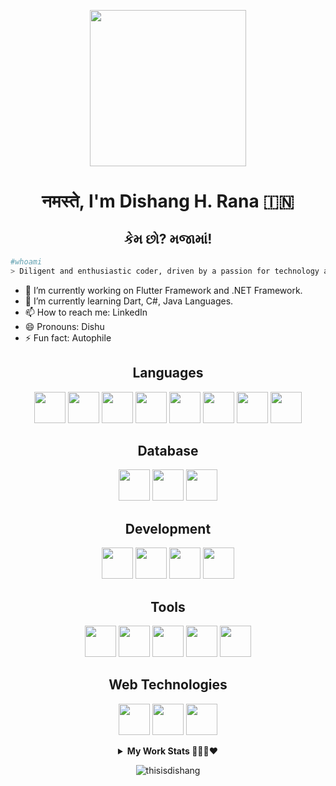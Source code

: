 <p align="center">
  <img src="https://github.com/thisisdishang/thisisdishang/assets/91554337/bd119281-011b-41bb-a008-32fcca7ed75c" height="250"/>
</p>

### <h1 align='center'>नमस्ते, I'm Dishang H. Rana 🇮🇳</h1>
### <h2 align='center'>કેમ છો? મજામાં!</h2>

```bash
#whoami  
> Diligent and enthusiastic coder, driven by a passion for technology and a desire to push the boundaries of innovation and ready for team collaboration. 
```
- 🔭 I’m currently working on Flutter Framework and .NET Framework.
- 🌱 I’m currently learning Dart, C#, Java Languages.
- 📫 How to reach me: LinkedIn
- 😄 Pronouns: Dishu
- ⚡ Fun fact: Autophile

<!-- >  **I can code over** <br/>
<img src='https://cdn.icon-icons.com/icons2/2108/PNG/512/flutter_icon_130936.png' width='32px'> <img src='https://pbs.twimg.com/profile_images/993555605078994945/Yr-pWI4G.jpg' width='32px'> <img src='https://s3.dualstack.us-east-2.amazonaws.com/pythondotorg-assets/media/community/logos/python-logo-only.png' width='26px'>  <img src='https://logodix.com/logo/1769993.jpg' width='32px'> <img src='https://logodix.com/logo/2122129.png' width='32px'>-->

<h2 align='center'>Languages</h2>
<p align="center">
    <img width="50px" src="https://github.com/Scar1109/skill-icons/blob/main/icons/Java-Light.svg" />
    <img width="50px" src="https://github.com/Scar1109/skill-icons/blob/main/icons/CS.svg" />
    <img width="50px" src="https://github.com/Scar1109/skill-icons/blob/main/icons/Python-Light.svg" />
    <img width="50px" src="https://github.com/Scar1109/skill-icons/blob/main/icons/CPP.svg" />
    <img width="50px" src="https://github.com/Scar1109/skill-icons/blob/main/icons/Dart-Light.svg" />
    <img width="50px" src="https://github.com/Scar1109/skill-icons/blob/main/icons/C.svg" />
    <img width="50px" src="https://github.com/Scar1109/skill-icons/blob/main/icons/Bash-Light.svg" />
    <img width="50px" src="https://github.com/Scar1109/skill-icons/blob/main/icons/DotNet.svg" />
</p>

<h2 align='center'>Database</h2>
<p align="center">
    <img width="50px" src="https://github.com/Scar1109/skill-icons/blob/main/icons/MySQL-Light.svg" />
    <img width="50px" src="https://github.com/Scar1109/skill-icons/blob/main/icons/Firebase-Light.svg" />
    <img width="50px" src="https://github.com/Scar1109/skill-icons/blob/main/icons/SQLite.svg" />
</p>

<h2 align='center'>Development</h2>
<p align="center">
    <img width="50px" src="https://github.com/Scar1109/skill-icons/blob/main/icons/AndroidStudio-Light.svg" />
    <img width="50px" src="https://github.com/Scar1109/skill-icons/blob/main/icons/Gradle-Light.svg" />
    <img width="50px" src="https://github.com/Scar1109/skill-icons/blob/main/icons/Flutter-Light.svg" />	
    <img width="50px" src="https://github.com/Scar1109/skill-icons/blob/main/icons/VisualStudio-Light.svg" />
</p>

<h2 align='center'>Tools</h2>
<p align="center">
  <img width="50px" src="https://github.com/Scar1109/skill-icons/blob/main/icons/Git.svg" />
  <img width="50px" src="https://github.com/Scar1109/skill-icons/blob/main/icons/Github-Light.svg" />  
  <img width="50px" src="https://github.com/Scar1109/skill-icons/blob/main/icons/VSCode-Light.svg" />
  <img width="50px" src="https://github.com/Scar1109/skill-icons/blob/main/icons/Linux-Light.svg" />
  <img width="50px" src="https://skillicons.dev/icons?i=anaconda" />
</p>

<h2 align='center'>Web Technologies</h2>
<p align="center">
    <img width="50px" src="https://github.com/Scar1109/skill-icons/blob/main/icons/HTML.svg" />
    <img width="50px" src="https://github.com/Scar1109/skill-icons/blob/main/icons/CSS.svg" />
    <img width="50px" src="https://github.com/Scar1109/skill-icons/blob/main/icons/Bootstrap.svg" />	
</p>


<details align='center'>
  <summary><b>My Work Stats 🧑🏻‍💻♥️</b></summary>
  
## 🪪 GitHub Profile Summary Card
<p align="center">
  <img src="https://github-profile-summary-cards.vercel.app/api/cards/profile-details?username=thisisdishang&theme=chartreuse_dark"/>
</p>
  
## 📊 GitHub Stats
<p align="center">
  <!--<img src="https://github-profile-summary-cards.vercel.app/api/cards/repos-per-language?username=thisisdishang&theme=github_dark"/>-->
  <!--<img src="https://github-profile-summary-cards.vercel.app/api/cards/most-commit-language?username=thisisdishang&theme=github_dark"/>-->
  <img width="46%" src="https://github-readme-stats.vercel.app/api?username=thisisdishang&show_icons=true&theme=midnight-purple" />&nbsp;
  <img width="48.5%" src="https://github-readme-streak-stats-eight.vercel.app/?user=thisisdishang&theme=chartreuse-dark"/>
</p>
  
<p align="center">
  <!--<img width="49%" src="https://github-readme-streak-stats.herokuapp.com/?user=thisisdishang&theme=chartreuse-dark" /> -->
</p>
  
<p align="center">
  <img width="46%" src=https://github-readme-stats.vercel.app/api/top-langs/?username=thisisdishang&layout=compact&langs_count=20&theme=dark&custom_title=Top%20languages>
  <!--<br/><br/>
  <img src="https://github-readme-stats-sigma-five.vercel.app/api/top-langs/?username=thisisdishang&theme=dark&border_radius=15&custom_title=Most-Used-Languages" />-->
</p>

<!--## 📈 Activity Graph
<p align="center">
	<img src="https://github-readme-activity-graph.vercel.app/graph?username=thisisdishang&theme=github-compact"/>
</p>-->

## 🎖️ Open Source Software Rank
<p align="center">
	<img src="https://ossrank.com/widget/788773"/>
</p>

## 🏆 GitHub Trophies
[![](https://github-profile-trophy.vercel.app/?username=thisisdishang&theme=algolia&no-frame=false&no-bg=false&margin-w=4&row=2&column=9)](https://github-profile-trophy.vercel.app/?username=thisisdishang&theme=dracula&no-frame=false&no-bg=false&margin-w=4&row=2&column=9)
  
</details>
    
<p align="center"><img src="https://komarev.com/ghpvc/?username=thisisdishang&color=blueviolet&style=for-the-badge&abbreviated=true" alt="thisisdishang" /></p>



<!--
**thisisdishang/thisisdishang** is a ✨ _special_ ✨ repository because its `README.md` (this file) appears on your GitHub profile.

Here are some ideas to get you started:

- 🔭 I’m currently working on ...
- 🌱 I’m currently learning ...
- 👯 I’m looking to collaborate on ...
- 🤔 I’m looking for help with ...
- 💬 Ask me about ...
- 📫 How to reach me: ...
- 😄 Pronouns: ...
- ⚡ Fun fact: ...
-->
